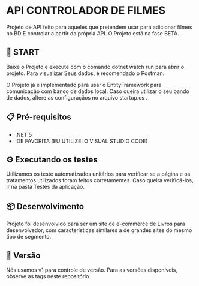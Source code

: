 #      API CONTROLADOR DE FILMES
Projeto de API feito para aqueles que pretendem usar para adicionar filmes no BD 
E controlar a partir da própria API. O Projeto está na fase BETA.

## 🚀 START
Baixe o Projeto e execute com o comando dotnet watch run para abrir o projeto. Para visualizar
Seus dados, é recomendado o Postman.

O Projeto já é implementado para usar o EntityFramework para comunicação com banco de dados local. Caso queira utilizar o seu bando de dados, altere as configuraçãos no arquivo startup.cs .

## 📋 Pré-requisitos

* .NET 5
* IDE FAVORITA (EU UTILIZEI O VISUAL STUDIO CODE)

## ⚙️ Executando os testes
Utilizamos os teste automatizados unitários para verificar se a página e os tratamentos utilizados foram feitos corretamentes. Caso queira verificá-los, ir na pasta Testes da aplicação.

## 📦 Desenvolvimento
Projeto foi desenvolvido para ser um site de e-commerce de Livros para desenvolvedor, com características similares a de grandes sites do mesmo tipo de segmento.

## 📌 Versão
Nós usamos v1 para controle de versão. Para as versões disponíveis, observe as tags neste repositório.